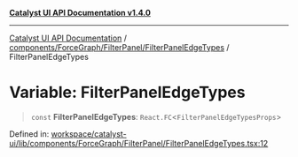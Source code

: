 [**Catalyst UI API Documentation v1.4.0**](../../../../../README.md)

---

[Catalyst UI API Documentation](../../../../../README.md) / [components/ForceGraph/FilterPanel/FilterPanelEdgeTypes](../README.md) / FilterPanelEdgeTypes

# Variable: FilterPanelEdgeTypes

> `const` **FilterPanelEdgeTypes**: `React.FC`\<`FilterPanelEdgeTypesProps`\>

Defined in: [workspace/catalyst-ui/lib/components/ForceGraph/FilterPanel/FilterPanelEdgeTypes.tsx:12](https://github.com/TheBranchDriftCatalyst/catalyst-ui/blob/main/lib/components/ForceGraph/FilterPanel/FilterPanelEdgeTypes.tsx#L12)

